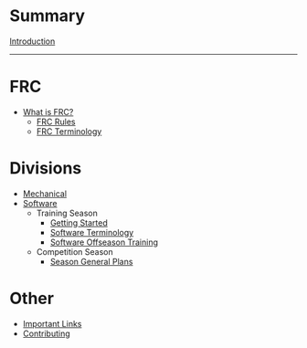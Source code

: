 # Summary

[Introduction](./README.md)

---

# FRC

- [What is FRC?](./frc/README.md)
  - [FRC Rules](./frc/rules.md)
  - [FRC Terminology](./frc/terminology.md)

# Divisions

- [Mechanical](./mechanical/README.md)
- [Software](./software/README.md)
  - Training Season
    - [Getting Started](./software/getting_started.md)
    - [Software Terminology](./software/terminology.md)
    - [Software Offseason Training](./software/training.md)
  - Competition Season
    - [Season General Plans](./software/general_plans.md)
  
# Other

- [Important Links](./other/links.md)
- [Contributing](./other/contributing.md)


